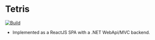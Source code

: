 Tetris
======

[![Build](http://stewiebuild.cloudapp.net:8080/app/rest/builds/buildType:Tetris_Build/statusIcon.svg)](http://stewiebuild.cloudapp.net:8080/project.html?projectId=Tetris&tab=projectOverview)

 - Implemented as a ReactJS SPA with a .NET WebApi/MVC backend.
